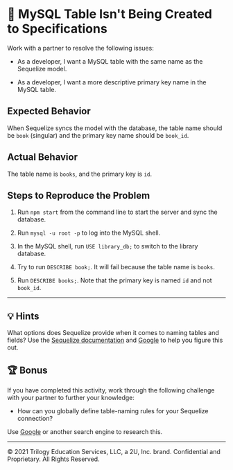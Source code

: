 # 🐛 MySQL Table Isn't Being Created to Specifications

Work with a partner to resolve the following issues:

- As a developer, I want a MySQL table with the same name as the Sequelize model.

- As a developer, I want a more descriptive primary key name in the MySQL table.

## Expected Behavior

When Sequelize syncs the model with the database, the table name should be `book` (singular) and the primary key name should be `book_id`.

## Actual Behavior

The table name is `books`, and the primary key is `id`.

## Steps to Reproduce the Problem

1. Run `npm start` from the command line to start the server and sync the database.

2. Run `mysql -u root -p` to log into the MySQL shell.

3. In the MySQL shell, run `USE library_db;` to switch to the library database.

4. Try to run `DESCRIBE book;`. It will fail because the table name is `books`.

5. Run `DESCRIBE books;`. Note that the primary key is named `id` and not `book_id`.

---

## 💡 Hints

What options does Sequelize provide when it comes to naming tables and fields? Use the [Sequelize documentation](https://sequelize.org/master/manual/model-basics.html) and [Google](https://www.google.com) to help you figure this out.

## 🏆 Bonus

If you have completed this activity, work through the following challenge with your partner to further your knowledge:

- How can you globally define table-naming rules for your Sequelize connection?

Use [Google](https://www.google.com) or another search engine to research this.

---

© 2021 Trilogy Education Services, LLC, a 2U, Inc. brand. Confidential and Proprietary. All Rights Reserved.
